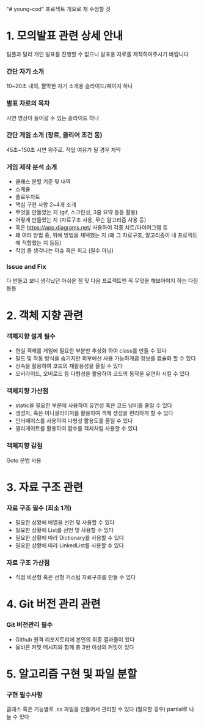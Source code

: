 "# young-cod" 프로젝트 개요로 재 수정할 것

# 1. 모의발표 관련 상세 안내

팀플과 달리 개인 발표를 진행할 수 없으니 발표용 자료를 제작하여주시기 바랍니다

### 간단 자기 소개

10~20초 내외, 짤막한 자기 소개용 슬라이드/페이지 하나

### 발표 자료의 목차

시연 영상이 들어갈 수 있는 슬라이드 하나

### 간단 게임 소개 (장르, 클리어 조건 등)

45초~150초 시연 위주로. 작업 여유가 될 경우 자막

### 게임 제작 분석 소개

- 클래스 분할 기준 및 내역
- 스케쥴
- 플로우차트
- 핵심 구현 사항 2~4개 소개
- 무엇을 만들었는 지 (gif, 스크린샷, 3줄 요약 등등 활용)
- 어떻게 만들었는 지 (자료구조 사용, 무슨 알고리즘 사용 등)
- 혹은 https://app.diagrams.net/ 사용하여 각종 차트/다이어그램 등
- 왜 여러 방법 중, 위에 방법을 채택했는 지 (왜 그 자료구조, 알고리즘이 내 프로젝트에 적합했는 지 등등)
- 작업 중 생각나는 이슈 혹은 회고 (필수 아님)

### Issue and Fix

다 만들고 보니 생각났던 아쉬운 점 및 다음 프로젝트엔 꼭 무엇을 해보아야지 하는 다짐 등등

# 2. 객체 지향 관련

### 객체지향 설계 필수

- 현실 객체를 게임에 필요한 부분만 추상화 하여 class를 만들 수 있다
- 필드 및 작동 방식을 숨기지만 외부에선 사용 가능하게끔 정보를 캡슐화 할 수 있다
- 상속을 활용하여 코드의 재활용성을 올릴 수 있다
- 오버라이드, 오버로드 등 다형성을 활용하여 코드의 동작을 유연화 시킬 수 있다

### 객체지향 가산점

- static을 필요한 부분에 사용하여 유연성 혹은 코드 낭비를 줄일 수 있다
- 생성자, 혹은 이니셜라이저를 활용하여 객체 생성을 편리하게 할 수 있다
- 인터페이스를 사용하여 다형성 활용도를 올릴 수 있다
- 델리게이트를 활용하여 함수를 객체처럼 사용할 수 있다

### 객체지향 감점

Goto 문법 사용

# 3. 자료 구조 관련

### 자료 구조 필수 (최소 1개)

- 필요한 상황에 배열을 선언 및 사용할 수 있다
- 필요한 상황에 List를 선언 및 사용할 수 있다
- 필요한 상황에 따라 Dictionary를 사용할 수 있다
- 필요한 상황에 따라 LinkedList를 사용할 수 있다

### 자료 구조 가산점

- 직접 비선형 혹은 선형 커스텀 자료구조를 만들 수 있다

# 4. Git 버전 관리 관련

### Git 버전관리 필수

- Github 원격 리포지토리에 본인의 최종 결과물이 있다
- 올바른 커밋 메시지와 함께 총 3번 이상의 커밋이 있다

# 5. 알고리즘 구현 및 파일 분할

### 구현 필수사항

클래스 혹은 기능별로 .cs 파일을 만들어서 관리할 수 있다
(필요할 경우) partial로 나눌 수 있다
